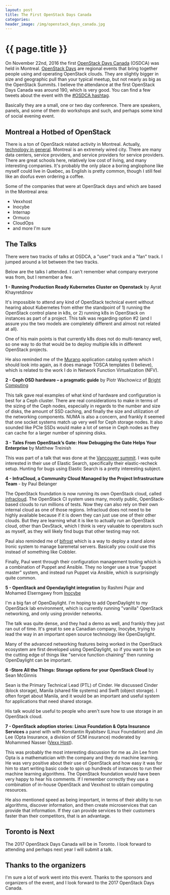```yaml
---
layout: post
title: The First OpenStack Days Canada
categories:
header_image: /img/openstack_days_canada.jpg
---
```


# {{ page.title }}

On November 22nd, 2016 the first [OpenStack Days Canada](http://openstackca.org/) (OSDCA) was held in Montreal. [OpenStack Days](https://www.openstack.org/community/events/openstackdays) are regional events that bring together people using and operating OpenStack clouds. They are slightly bigger in size and geographic pull than your typical meetup, but not nearly as big as the OpenStack Summits. I believe the attendance at the first OpenStack Days Canada was around 190, which is very good. You can find a few tweets about the event with the [#OSDCA hashtag](https://twitter.com/search?q=osdca&src=typd).

Basically they are a small, one or two day conference. There are speakers, panels, and some of them do workshops and such, and perhaps some kind of social evening event.

## Montreal a Hotbed of OpenStack

There is a ton of OpenStack related activity in Montreal. Actually, [technology in general](http://www.cbc.ca/news/canada/montreal/montreal-institute-learning-algorithms-1.3859460). Montreal is an extremely wired city. There are many data centers, service providers, and service providers for service providers. There are great schools here, relatively low cost of living, and many interesting companies. It's probably the only place a boring anglophone like myself could live in Quebec, as English is pretty common, though I still feel like an doofus even ordering a coffee.

Some of the companies that were at OpenStack days and which are based in the Montreal area:

* Vexxhost
* Inocybe
* Internap
* Ormuco
* CloudOps
* and more I'm sure

## The Talks

There were two tracks of talks at OSDCA, a "user" track and a "fan" track. I jumped around a lot between the two tracks.

Below are the talks I attended. I can't remember what company everyone was from, but I remember a few.

**1 - Running Production Ready Kubernetes Cluster on Openstack** by Ayrat Khayretdinov

It's impossible to attend any kind of OpenStack technical event without hearing about Kubernetes from either the standpoint of 1) running the OpenStack control plane in k8s, or 2) running k8s in OpenStack on instances as part of a project. This talk was regarding option #2 (and I assure you the two models are completely different and almost not related at all).

One of his main points is that currently k8s does not do multi-tenancy well, so one way to do that would be to deploy multiple k8s in different OpenStack projects.

He also reminded me of the [Murano](https://wiki.openstack.org/wiki/Murano) application catalog system which I should look into again, as it does manage TOSCA templates (I believe), which is related to the work I do in Network Function Virtualization (NFV).

**2 - Ceph OSD hardware – a pragmatic guide** by Piotr Wachowicz of [Bright Computing](http://www.brightcomputing.com/)

This talk gave real examples of what kind of hardware and configuration is best for a Ceph cluster. There are real considerations to make in terms of the sizing of the Ceph nodes, especially in regards to the number and size of disks, the amount of SSD caching, and finally the size and utilization of the networking components. NUMA is also a concern, and frankly it seemed that one socket systems match up very well for Ceph storage nodes. It also sounded like PCIe SSDs would make a lot of sense in Ceph nodes as they can cache for a larger number of spinning disks.

**3 - Tales From OpenStack’s Gate: How Debugging the Gate Helps Your Enterprise** by Matthew Treinish

This was part of a talk that was done at the [Vancouver summit](https://www.openstack.org/summit/vancouver-2015/summit-videos/presentation/tales-from-the-gate-how-debugging-the-gate-helps-your-enterprise). I was quite interested in their use of Elastic Search, specifically their elastic-recheck setup. Hunting for bugs using Elastic Search is a pretty interesting subject.

**4 - InfraCloud, a Community Cloud Managed by the Project Infrastructure Team** - by Paul Belanger

The OpenStack foundation is now running its own OpenStack cloud, called [infracloud](http://docs.openstack.org/infra/system-config/infra-cloud.html). The OpenStack CI system uses many, mostly public, OpenStack-based clouds to run millions of tests. Now they can also rely on their own internal cloud as one of those regions. Infracloud does not need to be highly available because if it is down they can just use one of their other clouds. But they are learning what it is like to actually run an OpenStack cloud, other than DevStack, which I think is very valuable to operators such as myself, as they will likely find bugs that other testing may not.

Paul also reminded me of [bifrost](https://github.com/openstack/bifrost) which is a way to deploy a stand alone Ironic system to manage baremetal servers. Basically you could use this instead of something like Cobbler.

Finally, Paul went through their configuration management tooling which is a combination of Puppet and Ansible. They no longer use a true "puppet master" system, and instead run Puppet via Ansible, which is surprisingly quite common. 

**5 - OpenStack and Opendaylight integration** by Rashmi Pujar and Mohamed Elserngawy from [Inocybe](http://www.inocybe.com/)

I'm a big fan of OpenDaylight. I'm hoping to add OpenDaylight to my OpenStack lab environment, which is currently running "vanilla" OpenStack networking, and only using provider networks.

The talk was quite dense, and they had a demo as well, and frankly they just ran out of time. It's great to see a Canadian company, Inocybe, trying to lead the way in an important open source technology like OpenDaylight.

Many of the advanced networking features being worked in the OpenStack ecosystem are first developed using OpenDaylight, so if you want to be on the cutting edge of things like "service function chaining" then running OpenDaylight can be important.

**6 -Store All the Things: Storage options for your OpenStack Cloud** by Sean McGinnis

Sean is the Primary Technical Lead (PTL) of Cinder. He discussed Cinder (block storage), Manila (shared file systems) and Swift (object storage). I often forget about Manila, and it would be an important and useful system for applications that need shared storage.

His talk would be useful to people who aren't sure how to use storage in an OpenStack cloud.

**7 - OpenStack adoption stories: Linux Foundation & Opta Insurance Services** a panel with with Konstantin Ryabitsev (Linux Foundation) and Jin Lee (Opta Insurance, a division of SCM insurance) moderated by Mohammed Nasser ([Vexx Host](https://vexxhost.com/)).

This was probably the most interesting discussion for me as Jin Lee from Opta is a mathematician with the company and they do machine learning. He was very positive about their use of OpenStack and how easy it was for him to start writing basic code to spin up hundreds of instances to run their machine learning algorithms. The OpenStack foundation would have been very happy to hear his comments. If I remember correctly they use a combination of in-house OpenStack and Vexxhost to obtain computing resources.

He also mentioned speed as being important, in terms of their ability to run algorithms, discover information, and then create microservices that can provide that information. If they can provide services to their customers faster than their competitors, that is an advantage.

## Toronto is Next

The 2017 OpenStack Days Canada will be in Toronto. I look forward to attending and perhaps next year I will submit a talk.

## Thanks to the organizers

I'm sure a lot of work went into this event. Thanks to the sponsors and organizers of the event, and I look forward to the 2017 OpenStack Days Canada.
